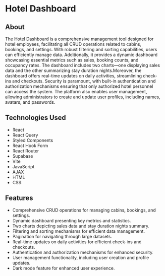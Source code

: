 # Hotel Dashboard

## About
The Hotel Dashboard is a comprehensive management tool designed for hotel employees, facilitating all CRUD operations related to cabins, bookings, and settings. With robust filtering and sorting capabilities, users can efficiently manage data. Additionally, it provides a dynamic dashboard showcasing essential metrics such as sales, booking counts, and occupancy rates. The dashboard includes two charts—one displaying sales data and the other summarizing stay duration nights.Moreover, the dashboard offers real-time updates on daily activities, streamlining check-ins and checkouts. Security is paramount, with built-in authentication and authorization mechanisms ensuring that only authorized hotel personnel can access the system. The platform also enables user management, allowing administrators to create and update user profiles, including names, avatars, and passwords.

## Technologies Used
- React
- React Query
- Styled Components
- React Hook Form
- React Router
- Supabase
- Vite
- JavaScript
- AJAX
- HTML
- CSS

## Features
- Comprehensive CRUD operations for managing cabins, bookings, and settings.
- Dynamic dashboard presenting key metrics and statistics.
- Two charts depicting sales data and stay duration nights summary.
- Filtering and sorting mechanisms for efficient data management.
- Pagination for navigating through large datasets.
- Real-time updates on daily activities for efficient check-ins and checkouts.
- Authentication and authorization mechanisms for enhanced security.
- User management functionality, including user creation and profile updates.
- Dark mode feature for enhanced user experience.

